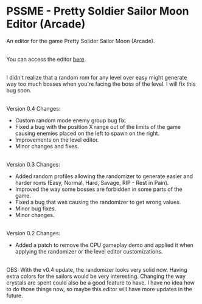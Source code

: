 # PSSME - Pretty Soldier Sailor Moon Editor (Arcade)
An editor for the game Pretty Solider Sailor Moon (Arcade).
<br/><br/>

You can access the editor [here](https://gamehackfan.github.io/pssme/).
<br/><br/>

I didn't realize that a random rom for any level over easy might generate way too much bosses when you're facing the boss of the level. I will fix this bug soon.
<br/><br/>

Version 0.4 Changes:
  - Custom random mode enemy group bug fix.
  - Fixed a bug with the position X range out of the limits of the game causing enemies placed on the left to spawn on the right.
  - Improvements on the level editor.
  - Minor changes and fixes.
<br/><br/>

Version 0.3 Changes:

  - Added random profiles allowing the randomizer to generate easier and harder roms (Easy, Normal, Hard, Savage, RIP - Rest in Pain).
  - Improved the way some bosses are forbidden in some parts of the game.
  - Fixed a bug that was causing the randomizer to get wrong values.
  - Minor bug fixes.
  - Minor changes.
<br/><br/>

Version 0.2 Changes:

- Added a patch to remove the CPU gameplay demo and applied it when applying the randomizer or the level editor customizations.
<br/><br/>

OBS: With the v0.4 update, the randomizer looks very solid now. Having extra colors for the sailors would be very interesting. Changing the way crystals are spent could also be a good feature to have. I have no idea how to do those things now, so maybe this editor will have more updates in the future.
